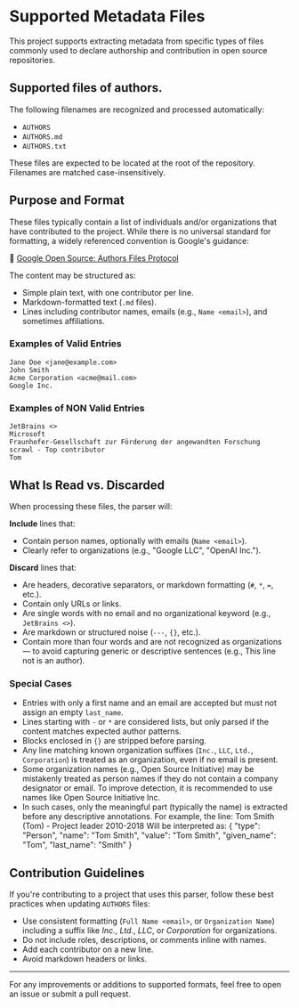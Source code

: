 # Supported Metadata Files

This project supports extracting metadata from specific types of files commonly used to declare authorship and contribution in open source repositories.

## Supported files of authors.

The following filenames are recognized and processed automatically:

* `AUTHORS`
* `AUTHORS.md`
* `AUTHORS.txt`

These files are expected to be located at the root of the repository. Filenames are matched case-insensitively.

## Purpose and Format

These files typically contain a list of individuals and/or organizations that have contributed to the project. While there is no universal standard for formatting, a widely referenced convention is Google's guidance:

🔗 [Google Open Source: Authors Files Protocol](https://opensource.google/documentation/reference/releasing/authors/)

The content may be structured as:

* Simple plain text, with one contributor per line.
* Markdown-formatted text (`.md` files).
* Lines including contributor names, emails (e.g., `Name <email>`), and sometimes affiliations.

### Examples of Valid Entries

```text
Jane Doe <jane@example.com>
John Smith
Acme Corporation <acme@mail.com>
Google Inc.
```

### Examples of NON Valid Entries

```text
JetBrains <>
Microsoft
Fraunhofer-Gesellschaft zur Förderung der angewandten Forschung
scrawl - Top contributor
Tom
```
## What Is Read vs. Discarded

When processing these files, the parser will:

**Include** lines that:

* Contain person names, optionally with emails (`Name <email>`).
* Clearly refer to organizations (e.g., "Google LLC", "OpenAI Inc.").

**Discard** lines that:

* Are headers, decorative separators, or markdown formatting (`#`, `*`, `=`, etc.).
* Contain only URLs or links.
* Are single words with no email and no organizational keyword (e.g., `JetBrains <>`).
* Are markdown or structured noise (`---`, `{}`, etc.).
* Contain more than four words and are not recognized as organizations — to avoid capturing generic or descriptive sentences (e.g., This line not is an author).

### Special Cases

* Entries with only a first name and an email are accepted but must not assign an empty `last_name`.
* Lines starting with `-` or `*` are considered lists, but only parsed if the content matches expected author patterns.
* Blocks enclosed in `{}` are stripped before parsing.
* Any line matching known organization suffixes (`Inc.`, `LLC`, `Ltd.`, `Corporation`) is treated as an organization, even if no email is present.
* Some organization names (e.g., Open Source Initiative) may be mistakenly treated as person names if they do not contain a company designator or email. To improve detection, it is recommended to use names like Open Source Initiative Inc.
* In such cases, only the meaningful part (typically the name) is extracted before any descriptive annotations.
For example, the line:
Tom Smith (Tom) - Project leader 2010-2018
Will be interpreted as:
{
  "type": "Person",
  "name": "Tom Smith",
  "value": "Tom Smith",
  "given_name": "Tom",
  "last_name": "Smith"
}

## Contribution Guidelines

If you're contributing to a project that uses this parser, follow these best practices when updating `AUTHORS` files:

* Use consistent formatting (`Full Name <email>`, or `Organization Name`) including a suffix like *Inc.*, *Ltd.*, *LLC*, or *Corporation* for organizations.
* Do not include roles, descriptions, or comments inline with names.
* Add each contributor on a new line.
* Avoid markdown headers or links.

---

For any improvements or additions to supported formats, feel free to open an issue or submit a pull request.
